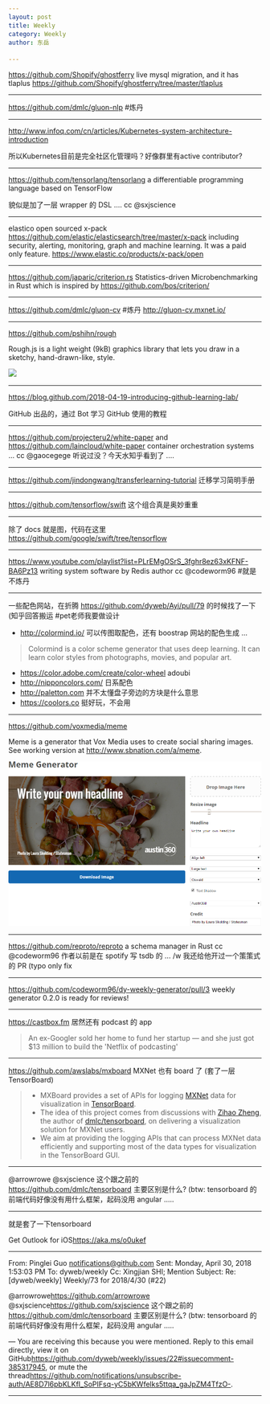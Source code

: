 ```yaml
---
layout: post
title: Weekly
category: Weekly
author: 东岳

---
```


https://github.com/Shopify/ghostferry live mysql migration, and it has tlaplus https://github.com/Shopify/ghostferry/tree/master/tlaplus

***

https://github.com/dmlc/gluon-nlp #炼丹

***

http://www.infoq.com/cn/articles/Kubernetes-system-architecture-introduction

所以Kubernetes目前是完全社区化管理吗？好像群里有active contributor? 

***

https://github.com/tensorlang/tensorlang a differentiable programming language based on TensorFlow

貌似是加了一层  wrapper 的 DSL .... cc @sxjscience 

***

elastico open sourced x-pack https://github.com/elastic/elasticsearch/tree/master/x-pack including security, alerting, monitoring, graph and machine learning. It was a paid only feature. https://www.elastic.co/products/x-pack/open

***

https://github.com/japaric/criterion.rs Statistics-driven Microbenchmarking in Rust which is inspired by https://github.com/bos/criterion/

***

https://github.com/dmlc/gluon-cv #炼丹
http://gluon-cv.mxnet.io/ 

***

https://github.com/pshihn/rough

Rough.js is a light weight (9kB) graphics library that lets you draw in a sketchy, hand-drawn-like, style.

![](https://camo.githubusercontent.com/321c5ec903de912560670ba0fb8d6b7705a2a4e5/68747470733a2f2f726f7567686a732e636f6d2f696d616765732f6361705f64656d6f2e706e67)

***

https://blog.github.com/2018-04-19-introducing-github-learning-lab/

GitHub 出品的，通过 Bot 学习 GitHub 使用的教程

***

https://github.com/projecteru2/white-paper and https://github.com/laincloud/white-paper container orchestration systems ... cc @gaocegege 听说过没？今天水知乎看到了 ....

***

https://github.com/jindongwang/transferlearning-tutorial 迁移学习简明手册

***

https://github.com/tensorflow/swift 这个组合真是奥妙重重


***

除了 docs 就是图，代码在这里 https://github.com/google/swift/tree/tensorflow

***

https://www.youtube.com/playlist?list=PLrEMgOSrS_3fghr8ez63xKFNF-BA6Pz13 writing system software by Redis author cc @codeworm96 #就是不炼丹

***

一些配色网站，在折腾 https://github.com/dyweb/Ayi/pull/79 的时候找了一下 (知乎回答搬运 #pet老师我要做设计

- http://colormind.io/ 可以传图取配色，还有 boostrap 网站的配色生成 ...

>  Colormind is a color scheme generator that uses deep learning. It can learn color styles from photographs, movies, and popular art.

- https://color.adobe.com/create/color-wheel adoubi 
- http://nipponcolors.com/ 日系配色
- http://paletton.com 并不太懂盘子旁边的方块是什么意思
- https://coolors.co 挺好玩，不会用

***

https://github.com/voxmedia/meme 

Meme is a generator that Vox Media uses to create social sharing images. See working version at http://www.sbnation.com/a/meme.

![](https://github.com/voxmedia/meme/raw/master/readme.png)

***

https://github.com/reproto/reproto a schema manager in Rust cc @codeworm96 作者以前是在 spotify 写 tsdb 的 ... /w 我还给他开过一个策策式的 PR (typo only fix

***

https://github.com/codeworm96/dy-weekly-generator/pull/3 weekly generator 0.2.0 is ready for reviews!

***

https://castbox.fm 居然还有 podcast 的 app 

> An ex-Googler sold her home to fund her startup — and she just got $13 million to build the 'Netflix of podcasting'

***

https://github.com/awslabs/mxboard MXNet 也有 board 了 (套了一层 TensorBoard)

> * MXBoard provides a set of APIs for logging [MXNet](http://mxnet.incubator.apache.org/) data for visualization in [TensorBoard](https://www.tensorflow.org/programmers_guide/summaries_and_tensorboard).
> * The idea of this project comes from discussions with [Zihao Zheng](https://github.com/zihaolucky), the author of [dmlc/tensorboard](https://github.com/dmlc/tensorboard), on delivering a visualization solution for MXNet users.
> * We aim at providing the logging APIs that can process MXNet data efficiently and supporting most of the data types for visualization in the TensorBoard GUI.

***

@arrowrowe @sxjscience 这个跟之前的 https://github.com/dmlc/tensorboard 主要区别是什么? (btw: tensorboard 的前端代码好像没有用什么框架，起码没用 angular .....

***

就是套了一下tensorboard

Get Outlook for iOS<https://aka.ms/o0ukef>
________________________________
From: Pinglei Guo <notifications@github.com>
Sent: Monday, April 30, 2018 1:53:03 PM
To: dyweb/weekly
Cc: Xingjian SHI; Mention
Subject: Re: [dyweb/weekly] Weekly/73 for 2018/4/30 (#22)


@arrowrowe<https://github.com/arrowrowe> @sxjscience<https://github.com/sxjscience> 这个跟之前的 https://github.com/dmlc/tensorboard 主要区别是什么? (btw: tensorboard 的前端代码好像没有用什么框架，起码没用 angular .....

―
You are receiving this because you were mentioned.
Reply to this email directly, view it on GitHub<https://github.com/dyweb/weekly/issues/22#issuecomment-385317945>, or mute the thread<https://github.com/notifications/unsubscribe-auth/AE8D7l6pbKLKfI_SoPIFsq-yC5bKWfelks5ttqa_gaJpZM4TfzO->.


***

